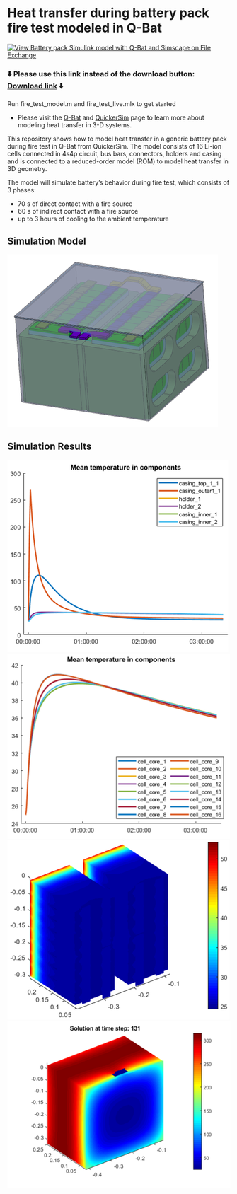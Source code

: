 # Heat transfer during battery pack fire test modeled in Q-Bat 
[![View Battery pack Simulink model with Q-Bat and Simscape on File Exchange](https://www.mathworks.com/matlabcentral/images/matlab-file-exchange.svg)](https://www.mathworks.com/matlabcentral/fileexchange/)


### :arrow_down: Please use this link instead of the download button: [Download link](https://github.com/QuickerSim/Fire-test-Q-Bat-use-case/releases/download/1.0.1/Fire-test-Q-Bat-use-case.zip) :arrow_down:

Run fire_test_model.m and fire_test_live.mlx to get started 
* Please visit the [Q-Bat](https://www.mathworks.com/products/connections/product_detail/quickersim-q-bat.html) and [QuickerSim](https://emobility.quickersim.com/) 
page to learn more about modeling heat transfer in 3-D systems.

This repository shows how to model heat transfer in a generic battery pack during fire test in Q-Bat from QuickerSim. The model consists of 16 Li-ion cells connected in 4s4p circuit, bus bars, connectors, holders and casing and is connected to a reduced-order model (ROM) to model heat transfer in 3D geometry.

The model will simulate battery’s behavior during fire test, which consists of 3 phases:
*	70 s of direct contact with a fire source
*	60 s of indirect contact with a fire source
*	up to 3 hours of cooling to the ambient temperature


## **Simulation Model**
![](images/battery_pack_geometry.png)

## **Simulation Results**
![](images/mean_temperature_components.png)
![](images/mean_temperature_cells.png)
![](images/solution_temperature_field_v1.png)
![](images/solution_temperature_field_v2.png)

